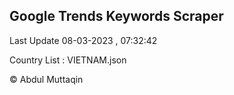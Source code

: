 

## Google Trends Keywords Scraper 
 
Last Update 08-03-2023 , 07:32:42

Country List :
VIETNAM.json



© Abdul Muttaqin 
